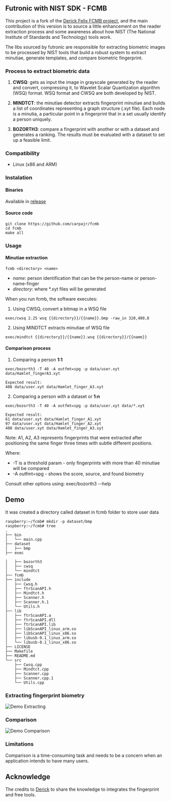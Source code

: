 ## Futronic with NIST SDK - FCMB

This project is a fork of the [Derick Felix FCMB project](https://github.com/derickfelix/fcmb/releases), and the main contribution of this version is to source a little enhancement on the reader extraction process and some awareness about how NIST (The National Institute of Standards and Technology) tools work.

The libs sourced by futronic are responsible for extracting biometric images to be processed by NIST tools that build a robust system to extract minutiae, generate templates, and compare biometric fingerprint.


### Process to extract biometric data

1. **CWSQ**: gets as input the image in grayscale generated by the reader and convert, compressing it, to Wavelet Scalar Quantization algorithm (WSQ) format. WSQ format and CWSQ are both developed by NIST.

2. **MINDTCT**: the minutiae detector extracts fingerprint minutiae and builds a list of coordinates representing a graph structure (.xyt file). Each node is a minutia, a particular point in a fingerprint that in a set usually identify a person uniquely.

3. **BOZORTH3**: compare a fingerprint with another or with a dataset and generates a ranking. The results must be evaluated with a dataset to set up a feasible limit.


### Compatibility

* Linux (x86 and ARM)


### Instalation

#### Binaries

Available in [release](https://github.com/carpajr/fcmb/releases)

#### Source code

```
git clone https://github.com/carpajr/fcmb
cd fcmb
make all 
```

### Usage

#### Minutiae extraction

<code>fcmb &lt;directory&gt; &lt;name&gt;</code><br/>

* *name*: person identification that can be the person-name or person-name-finger
* *directory*: where *.xyt files will be generated


When you run fcmb, the software executes:
1. Using CWSQ, convert a bitmap in a WSQ file

```exec/cwsq 2.25 wsq {{directory}}/{{name}}.bmp -raw_in 320,480,8```

2. Using MINDTCT extracts minutiae of WSQ file

```exec/mindtct {{directory}}/{{name}}.wsq {{directory}}/{{name}}```


#### Comparison process

1. Comparing a person **1:1**

 ```exec/bozorth3 -T 40 -A outfmt=spg -p data/user.xyt data/Hamlet_fingerA3.xyt```

```
Expected result:
408 data/user.xyt data/Hamlet_finger_A3.xyt
```

2. Comparing a person with a dataset or **1:n**

```exec/bozorth3 -T 40 -A outfmt=spg -p data/user.xyt data/*.xyt```

```
Expected result:
61 data/user.xyt data/Hamlet_finger_A1.xyt
97 data/user.xyt data/Hamlet_finger_A2.xyt
408 data/user.xyt data/Hamlet_finger_A3.xyt
```

Note: A1, A2, A3 represents fingerprints that were extracted after positioning the same finger three times with subtle different positions.

Where:
* -T is a threshold param - only fingerprints with more than 40 minutiae will be compared
* -A outfmt=spg - shows the score, source, and found biometry

Consult other options using:
exec/bozorth3 --help

## Demo

It was created a directory called dataset in fcmb folder to store user data

```
raspberry:~/fcmb# mkdir -p dataset/bmp
raspberry:~/fcmb# tree
.
├── bin
│   └── main.cpp
├── dataset
│   ├── bmp
├── exec

│   ├── bozorth3
│   ├── cwsq
│   └── mindtct
├── fcmb
├── include
│   ├── Cwsq.h
│   ├── ftrScanAPI.h
│   ├── Mindtct.h
│   ├── Scanner.h
│   ├── Scanner.h.1
│   └── Utils.h
├── lib
│   ├── ftrScanAPI.a
│   ├── ftrScanAPI.dll
│   ├── ftrScanAPI.lib
│   ├── libScanAPI_linux_arm.so
│   ├── libScanAPI_linux_x86.so
│   ├── libusb-0.1_linux_arm.so
│   └── libusb-0.1_linux_x86.so
├── LICENSE
├── Makefile
├── README.md
└── src
    ├── Cwsq.cpp
    ├── Mindtct.cpp
    ├── Scanner.cpp
    ├── Scanner.cpp.1
    └── Utils.cpp
```

### Extracting fingerprint biometry

![Demo Extracting](https://github.com/carpajr/fcmb/blob/master/misc/extraction.gif)

### Comparison

![Demo Comparison](https://github.com/carpajr/fcmb/blob/master/misc/comparison.gif)

### Limitations

Comparison is a time-consuming task and needs to be a concern when an application intends to have many users.


## Acknowledge
The credits to [Derick](https://github.com/derickfelix) to share the knowledge to integrates the fingerprint and free tools.



